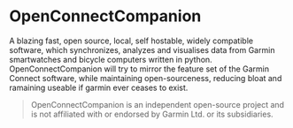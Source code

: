 # OpenConnectCompanion
A blazing fast, open source, local, self hostable, widely compatible software, which synchronizes, analyzes and visualises data from Garmin smartwatches and bicycle computers written in python.
OpenConnectCompanion will try to mirror the feature set of the Garmin Connect software, while maintaining open-sourceness, reducing bloat and ramaining useable if garmin ever ceases to exist.

> OpenConnectCompanion is an independent open-source project and is not affiliated with or endorsed by Garmin Ltd. or its subsidiaries.
